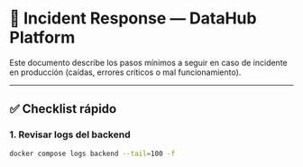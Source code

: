 # 🚨 Incident Response — DataHub Platform

Este documento describe los pasos mínimos a seguir en caso de incidente en producción (caídas, errores críticos o mal funcionamiento).

---

## ✅ Checklist rápido

### 1. Revisar logs del backend
```bash
docker compose logs backend --tail=100 -f
